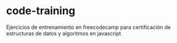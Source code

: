 # code-training
Ejercicios de entrenamiento en freecodecamp para certificación de estructuras de datos y algoritmos en javascript 
